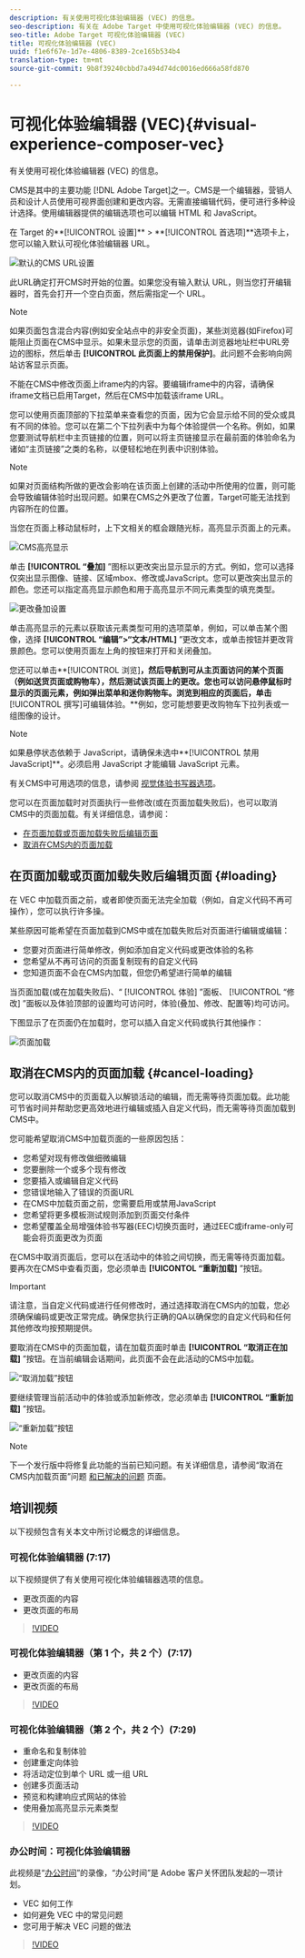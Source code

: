 ```yaml
---
description: 有关使用可视化体验编辑器 (VEC) 的信息。
seo-description: 有关在 Adobe Target 中使用可视化体验编辑器 (VEC) 的信息。
seo-title: Adobe Target 可视化体验编辑器 (VEC)
title: 可视化体验编辑器 (VEC)
uuid: f1e6f67e-1d7e-4806-8389-2ce165b534b4
translation-type: tm+mt
source-git-commit: 9b8f39240cbbd7a494d74dc0016ed666a58fd870

---
```



# 可视化体验编辑器 (VEC){#visual-experience-composer-vec}

有关使用可视化体验编辑器 (VEC) 的信息。

CMS是其中的主要功能 [!DNL Adobe Target]之一。CMS是一个编辑器，营销人员和设计人员使用可视界面创建和更改内容。无需直接编辑代码，便可进行多种设计选择。使用编辑器提供的编辑选项也可以编辑 HTML 和 JavaScript。

在 Target 的**[!UICONTROL 设置]** &gt; **[!UICONTROL 首选项]**选项卡上，您可以输入默认可视化体验编辑器 URL。

![默认的CMS URL设置](/help/c-experiences/c-visual-experience-composer/assets/pref-default-url-new.png)

此URL确定打开CMS时开始的位置。如果您没有输入默认 URL，则当您打开编辑器时，首先会打开一个空白页面，然后需指定一个 URL。

>[!NOTE]
>
>如果页面包含混合内容(例如安全站点中的非安全页面)，某些浏览器(如Firefox)可能阻止页面在CMS中显示。如果未显示您的页面，请单击浏览器地址栏中URL旁边的图标，然后单击 **[!UICONTROL 此页面上的禁用保护]**。此问题不会影响向网站访客显示页面。

不能在CMS中修改页面上iframe内的内容。要编辑iframe中的内容，请确保iframe文档已启用Target，然后在CMS中加载该iframe URL。

您可以使用页面顶部的下拉菜单来查看您的页面，因为它会显示给不同的受众或具有不同的体验。您可以在第二个下拉列表中为每个体验提供一个名称。例如，如果您要测试导航栏中主页链接的位置，则可以将主页链接显示在最前面的体验命名为诸如“主页链接”之类的名称，以便轻松地在列表中识别体验。

>[!NOTE]
>
>如果对页面结构所做的更改会影响在该页面上创建的活动中所使用的位置，则可能会导致编辑体验时出现问题。如果在CMS之外更改了位置，Target可能无法找到内容所在的位置。

当您在页面上移动鼠标时，上下文相关的框会跟随光标，高亮显示页面上的元素。

![CMS高亮显示](/help/c-experiences/c-visual-experience-composer/assets/vec-highlight-new.png)

单击 **[!UICONTROL “叠加]** ”图标以更改突出显示显示的方式。例如，您可以选择仅突出显示图像、链接、区域mbox、修改或JavaScript。您可以更改突出显示的颜色。您还可以指定高亮显示颜色和用于高亮显示不同元素类型的填充类型。

![更改叠加设置](/help/c-experiences/c-visual-experience-composer/assets/change-overlay.png)

单击高亮显示的元素以获取该元素类型可用的选项菜单，例如，可以单击某个图像，选择 **[!UICONTROL “编辑”&gt;“文本/HTML]** ”更改文本，或单击按钮并更改背景颜色。您可以使用页面左上角的按钮来打开和关闭叠加。

您还可以单击**[!UICONTROL 浏览]**，然后导航到可从主页面访问的某个页面（例如送货页面或购物车），然后测试该页面上的更改。您也可以访问悬停鼠标时显示的页面元素，例如弹出菜单和迷你购物车。浏览到相应的页面后，单击**[!UICONTROL 撰写]可编辑体验。**例如，您可能想要更改购物车下拉列表或一组图像的设计。

>[!NOTE]
>
>如果悬停状态依赖于 JavaScript，请确保未选中**[!UICONTROL 禁用 JavaScript]**。必须启用 JavaScript 才能编辑 JavaScript 元素。

有关CMS中可用选项的信息，请参阅 [视觉体验书写器选项](../../c-experiences/c-visual-experience-composer/viztarget-options.md#reference_3BD1BEEAFA584A749ED2D08F14732E81)。

您可以在页面加载时对页面执行一些修改(或在页面加载失败后)，也可以取消CMS中的页面加载。有关详细信息，请参阅：

* [在页面加载或页面加载失败后编辑页面](#loading)
* [取消在CMS内的页面加载](#cancel-loading)

## 在页面加载或页面加载失败后编辑页面 {#loading}

在 VEC 中加载页面之前，或者即使页面无法完全加载（例如，自定义代码不再可操作），您可以执行许多操。

某些原因可能希望在页面加载到CMS中或在加载失败后对页面进行编辑或编辑：

* 您要对页面进行简单修改，例如添加自定义代码或更改体验的名称
* 您希望从不再可访问的页面复制现有的自定义代码
* 您知道页面不会在CMS内加载，但您仍希望进行简单的编辑

当页面加载(或在加载失败后)、“ [!UICONTROL 体验] ”面板、 [!UICONTROL “修改] ”面板以及体验顶部的设置均可访问时，体验(叠加、修改、配置等)均可访问。

下图显示了在页面仍在加载时，您可以插入自定义代码或执行其他操作：

![页面加载](/help/c-experiences/c-visual-experience-composer/c-vec-code-editor/assets/loading-page.png)

## 取消在CMS内的页面加载 {#cancel-loading}

您可以取消CMS中的页面载入以解锁活动的编辑，而无需等待页面加载。此功能可节省时间并帮助您更高效地进行编辑或插入自定义代码，而无需等待页面加载到CMS中。

您可能希望取消CMS中加载页面的一些原因包括：

* 您希望对现有修改做细微编辑
* 您要删除一个或多个现有修改
* 您要插入或编辑自定义代码
* 您错误地输入了错误的页面URL
* 在CMS中加载页面之前，您需要启用或禁用JavaScript
* 您希望将更多模板测试规则添加到页面交付条件
* 您希望覆盖全局增强体验书写器(EEC)切换页面时，通过EEC或iframe-only可能会将页面更改为页面

在CMS中取消页面后，您可以在活动中的体验之间切换，而无需等待页面加载。要再次在CMS中查看页面，您必须单击 **[!UICONTOL “重新加载]** ”按钮。

>[!IMPORTANT]
>
>请注意，当自定义代码或进行任何修改时，通过选择取消在CMS内的加载，您必须确保编码或更改正常完成。确保您执行正确的QA以确保您的自定义代码和任何其他修改均按预期提供。

要取消在CMS中的页面加载，请在加载页面时单击 **[!UICONTROL “取消正在加载]** ”按钮。在当前编辑会话期间，此页面不会在此活动的CMS中加载。

![“取消加载”按钮](/help/c-experiences/c-visual-experience-composer/c-vec-code-editor/assets/cancel-loading.png)

要继续管理当前活动中的体验或添加新修改，您必须单击 **[!UICONTROL “重新加载]** ”按钮。

![“重新加载”按钮](/help/c-experiences/c-visual-experience-composer/c-vec-code-editor/assets/reload-in-vec.png)

>[!NOTE]
>
>下一个发行版中将修复此功能的当前已知问题。有关详细信息，请参阅“取消在CMS内加载页面”问题 [和已解决的问题](/help/r-release-notes/known-issues-resolved-issues.md#cancel) 页面。

## 培训视频

以下视频包含有关本文中所讨论概念的详细信息。

### 可视化体验编辑器 (7:17)

以下视频提供了有关使用可视化体验编辑器选项的信息。

* 更改页面的内容
* 更改页面的布局

>[!VIDEO](https://video.tv.adobe.com/v/17399)

### 可视化体验编辑器（第 1 个，共 2 个）(7:17)

* 更改页面的内容
* 更改页面的布局

>[!VIDEO](https://video.tv.adobe.com/v/17399)

### 可视化体验编辑器（第 2 个，共 2 个）(7:29)

* 重命名和复制体验
* 创建重定向体验
* 将活动定位到单个 URL 或一组 URL
* 创建多页面活动
* 预览和构建响应式网站的体验
* 使用叠加高亮显示元素类型

>[!VIDEO](https://video.tv.adobe.com/v/17401)

### 办公时间：可视化体验编辑器

此视频是“[办公时间](../../cmp-resources-and-contact-information.md#concept_58EA30379D3B48C4848BA2A8C464A5B7)”的录像，“办公时间”是 Adobe 客户关怀团队发起的一项计划。

* VEC 如何工作
* 如何避免 VEC 中的常见问题
* 您可用于解决 VEC 问题的做法

>[!VIDEO](https://video.tv.adobe.com/v/20784/)